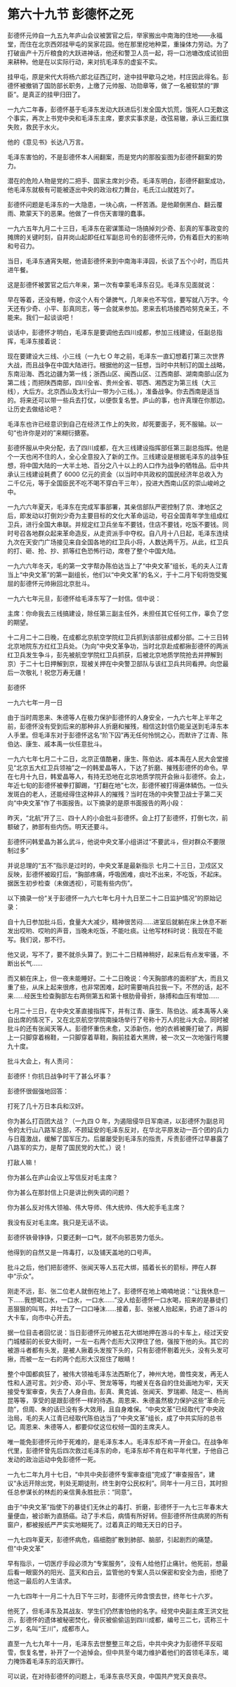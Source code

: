 # 第六十九节 彭德怀之死

彭德怀元帅自一九五九年庐山会议被罢官之后，举家搬出中南海的住地——永福堂，而住在北京西郊挂甲屯的吴家花园。他在那里挖地种菜，重操体力劳动。为了打破亩产十万斤粮食的大跃进神话，他还和警卫人员一起，将一口池塘改成试验田来耕种。他是在以实际行动，来对抗毛泽东的虚妄不实。

挂甲屯，原是宋代大将杨六郎北征西辽时，途中挂甲歇马之地，村庄因此得名。彭德怀被撤销了国防部长职务，上缴了元帅服、功勋章等，做了一名被软禁的“罪臣”。是真正的挂甲归田了。

一九六二年春，彭德怀基于毛泽东发动大跃进后引发全国大饥荒，饿死人口无数这个事实，再次上书党中央和毛泽东主席，要求实事求是，改弦易辙，承认三面红旗失败，救民于水火。

他的《意见书》长达八万言。

毛泽东害怕的，不是彭德怀本人闹翻案，而是党内的那股妄图为彭德怀翻案的势力。

潜在的危险人物是党的二把手、国家主席刘少奇。毛泽东明白，彭德怀翻案成功，他毛泽东就极有可能被逐出中央的政治权力舞台，毛氏江山就姓刘了。

彭德怀问题是毛泽东的一大隐患，一块心病，一杯苦酒。是他颠倒黑白、翻云覆雨、欺蒙天下的恶果。他做了一件伤天害理的蠢事。

一九六五年九月二十三日，毛泽东在密谋策动一场搞掉刘少奇、彭真的军事政变的摊牌的关键时刻，自井岗山起即任红军副总司令的彭德怀元帅，仍有着巨大的影响和号召力。

当日，毛泽东通宵失眠，他请彭德怀来到中南海丰泽园，长谈了五个小时，而后共进午餐。

这是彭德怀被罢官之后六年来，第一次有幸蒙毛泽东召见。毛泽东见面就说：

早在等着，还没有睡，你这个人有个犟脾气，几年来也不写信，要写就八万字。今天还有少奇、小平、彭真同志，等一会就来参加。恩来去机场接西哈努克亲王，不能来。我们一起谈谈吧！

谈话中，彭德怀才明白，毛泽东是要调他去四川成都，参加三线建设，任副总指挥，毛泽东接着说：

现在要建设大三线、小三线（一九七 O 年之前，毛泽东一直幻想着打第三次世界大战，而且战争在中国大陆进行。根据他的这一狂想，当时中共制订的国土战略，东南沿海、西北边疆为第一线；浙西山区、闽西山区、江西南部、湖南南部山区为第二线；而把陕西南部，四川全省、贵州全省、鄂西、湘西定为第三线（大三线），大后方。北京西山及太行山一带为小三线。），准备战争。你去西南是适当的。将来还可以带一些兵去打仗，以便恢复名誉。庐山的事，也许真理在你那边。让历史去做结论吧？

毛泽东也许已经意识到自己在经济工作上的失败，却死要面子，死不服输。以一句“也许你是对的”来糊衍搪塞。

彭德怀服从中央分配，去了四川成都，在大三线建设指挥部任第三副总指挥。他是个一天也闲不住的人，全心全意投入了新的工作。三线建设是根据毛泽东的战争狂想，将中国大陆的一大半土地、百分之八十以上的人口作为战争的牺牲品。后中共承认三线建设耗费了 6000 亿元的资金（以当时中共政权的国民经济年总收入为二千亿元，等于全国臣民不吃不喝不穿白干三年），投进大西南山区的崇山峻岭之中。

一九六六年夏天，毛泽东在完成军事部署，其亲信部队严密控制了京、津地区之后，即发动以打倒刘少奇为主要目标的文化大革命运动，号召全国青年学生组成红卫兵，进行全国大串联。并规定红卫兵坐车不要钱，住店不要钱，吃饭不要钱。同时号召各地群众起来革命造反，从走资派手中夺权。自八月十八日起，毛泽东连续九次在天安门广场接见来自全国各地的红卫兵小将，人数达两千万。从此，红卫兵的打、砸、抢、抄、抓等红色恐怖行动，席卷了整个中国大陆。

一九六六年冬天，毛的第一文字帮办陈伯达当上了“中央文革”组长，毛的夫人江青当上“中央文革”的第一副组长，他们以“中央文革”的名义，于十二月下旬将饱受冤屈的彭德怀元帅揪回北京批斗。

一九六七年元旦，彭德怀给毛泽东写了一封信。信中说：

主席：你命我去三线搞建设，除任第三副主任外，未担任其它任何工作，辜负了您的期望。

十二月二十二日晚，在成都北京航空学院红卫兵抓到该部驻成都分部。二十三日转北京地院东方红红卫兵处。（为向“中央文革争功，当时北京赴成都揪彭德怀的两派红卫兵发生争斗，彭先被航空学院红卫兵抓获，后被北京地质学院抢去并押解到京）于二十七日押解到京，现被关押在中央警卫部队与该红卫兵共同看押。向您最后一次敬礼！祝您万寿无疆！

彭德怀

一九六七年一月一日

由于当时周恩来、朱德等人在极力保护彭德怀的人身安全，一九六七年上半年之前，彭德怀没有受到后来的那种非人折磨和摧残，相信这封信仍能呈送到毛泽东本人手里。但毛泽东对于彭德怀这名“阶下囚”再无任何怜悯之心，而默许了江青、陈伯达、康生、戚本禹一伙任意批斗。

一九六七年七月二十二日，北京正值酷暑，康生、陈伯达、戚本禹在人民大会堂接见“北京五大红卫兵领袖”之一的韩爱晶等人，下达了折磨、摧残彭德怀的命令。早在七月十九日，韩爱晶等人，有持无恐地在北京地质学院开会揪斗彭德怀。会上，年近七旬的彭德怀被拳打脚踢，“打翻在地”七次，彭德怀被打得遍体鳞伤。一位头发斑白的老人，还能经得住这种非人的摧残？当时在场的中央警卫战士于第二天向“中央文革”作了书面报告。以下摘录的是原书面报告的两小段：

昨天，“北航”开了三、四十人的小会批斗彭德怀。会上打了彭德怀，打倒七次，前额破了，肺部有些内伤。明天还要斗。

彭德怀问韩爱晶为甚么武斗，他说中央文革小组讲过“不要武斗，但对群众不要限制过多”

并说总理的“五不”指示是过时的，中央文革是最新指示 七月二十三日，卫戍区又反映，彭德怀被殴打后，“胸部疼痛，呼吸困难，痰吐不出来，不吃饭，不起床。据医生初步检查（未做透视），可能有些内伤”。

以下摘录一份“关于彭德怀一九六七年七月十九日至二十二日监护情况”的原始记录：

自十九日参加批斗后，食量大大减少，精神很苦闷……进室后就躺在床上休息不断发出哎哟、哎哟的声音，当晚未吃饭，不能吐痰。让他写材料时说：我现在不能写。我们说，那不行。

他又说，写不了，要不就杀头算了。到二十二日精神稍好，起来后有点发牢骚，不断出长气……

而又躺在床上，但一夜未能睡好。二十二日晚说：今天胸部疼的面积扩大，而且又重了些，从床上起来很疼，也非常困难，起时需要哨兵拉我一下。不然的话，起不来……经医生检查胸部左右两侧第五和第十根肋骨骨折，脉搏和血压有增加……

七月二十三日，在中央文革直接指挥下，并有江青、康生、陈伯达、戚本禹等人亲自出席的情况下，又在北京航空学院南操场举行了号称十万人的批斗大会。同时被批斗的还有张闻天等人。彭德怀重伤未愈，又添新伤，他的衣裤被撕打破了，两脚上一只脚穿着棉鞋，一只脚穿着草鞋，胸前挂着大黑牌，被一次又一次地强行弯腰九十度。

批斗大会上，有人责问：

彭德怀！你抗日战争时干了甚么坏事？

彭德怀很倔强地回答：

打死了几十万日本兵和汉奸。

你为甚么打百团大战？（一九四 O 年，为遏阻侵华日军南进，以彭德怀为副总司令的太行山八路军总部，不顾延安的毛泽东反对，在华北平原发动一百个团的兵力与日蔻激战，缓解了国军压力。后屡屡受到毛泽东的指责，斥责彭德怀过早暴露了八路军的实力，是帮了国民党的大忙。）说！

打敌人嘛！

你为甚么在庐山会议上写信反对毛主席？

你为甚么在那封信上只是讲比例失调的问题？

你为甚么反对伟大领袖、伟大导师、伟大统帅、伟大舵手毛主席？

我没有反对毛主席。我只是无话不谈。

彭德怀铁骨铮铮，只要还剩一口气，就不向邪恶势力低头。

他得到的自然又是一阵毒打，以及铺天盖地的口号声。

批斗之后，他们把彭德怀、张闻天等人五花大绑，插着长长的箭标，押在人群中“示众”。

刚走不远，彭、张二位老人就倒在地上了。彭德怀在地上喃喃地说：“让我休息一下……我想喝口水，一口水，一口水……”没人给彭德怀一口水喝，招来的是暴徒们恶狠狠的叫骂，并吐去了一口口唾沫……接着，彭、张被人抬起来，扔进了游斗的大卡车，向市中心开去。

据一位目击者回忆说：当日彭德怀元帅被五花大绑地押在游斗的卡车上，经过天安门城楼前的长安大街时，一左一右两个彪形大汉押住了他，强按下他的头。其它的被游斗者都有头发，是被人揪着头发按下头的，只有彭德怀剔着光头，没有头发可揪，而被一左一右的两个彪形大汉抠住了眼睛！

整个中国都疯狂了，被伟大领袖毛泽东法西斯化了，神州大地，兽性突发，再无人性和人道可言。刘少奇、邓小平、贺龙等等，均被关在各自的住处画地为牢，天天接受专案审查，失去了人身自由。彭真、黄克诚、张闻天、罗瑞卿、陆定一、杨尚昆等等，享受的是跟彭德怀一样的待遇。周恩来、朱德虽然极力保护这些“革命元勋”，但周、朱的话已没有多大效用，且自身难保。“中央文革”已经取代了中央政治局，毛的夫人江青已经取代陈伯达当了“中央文革”组长，成了中共实际的总书记。周恩来、朱德等人，都要仰仗这位权倾一国的主席夫人。

唯一能免彭德怀元帅于死难的，是毛泽东本人。毛泽东却不肯一开金口。在战争年代里，彭德怀曾先后四次救过毛泽东的命，毛泽东却不肯在和平年代里，于他自己发动的政治运动中免彭德怀一死。

一九七二年九月十七日，“中共中央彭德怀专案审查组”完成了“审查报告”，建议“永远开除出党，判处无期徒刑，终生剥夺公民权利”。同年十一月三日，其时担任总参谋长的林彪的亲信黄永胜批示：“同意”。

由于“中央文革”指使下的暴徒们无休止的毒打、折磨，彭德怀于一九七三年春末大量便血，被诊断为直肠癌。动了手术后，病情有所好转。但彭德怀所住病房的所有窗户，都被报纸严严实实地糊死了。过着真正的暗无天日的日子。

一九七四年夏天，彭德怀病危，癌细胞扩散到肺部、脑部，引起剧烈的痛楚。但“中央文革”

早有指示，一切医疗手段必须为“专案服务”，没有人给他打止痛针。他死前，想最后看一眼窗外的阳光、蓝天和白云，监管他的专案人员以保密和安全为由，拒绝了他这一最后的人生请求。

一九七四年十一月二十九日下午三时，彭德怀元帅含恨去世，终年七十六岁。

他死了，但毛泽东及其战友、学生们仍然害怕他的名字。经党中央副主席王洪文批示，彭德怀的遗体被秘密焚化，骨灰被偷偷运到四川成都，编号三二七，谎称三十二岁，名叫“王川”，成都市人。

直至一九七九年十一月，毛泽东去世整整三年之后，中共中央才为彭德怀平反昭雪，恢复名誉，补开了一个追悼会。但中共至今竭力维护着他们的首领毛泽东，竭力掩饰着毛泽东的滔天罪行。

可以说，在对待彭德怀的问题上，毛泽东丧尽天良，中国共产党天良丧尽。

